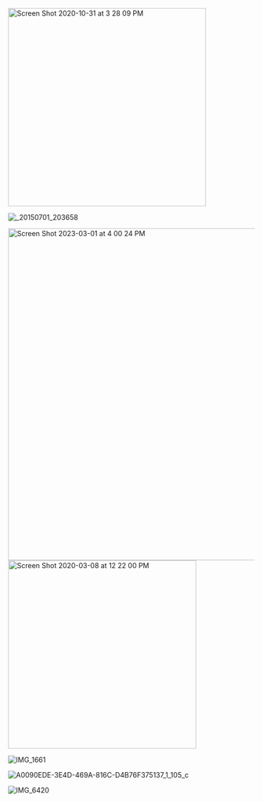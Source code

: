 <img width="404" alt="Screen Shot 2020-10-31 at 3 28 09 PM" src="https://user-images.githubusercontent.com/19508013/222293698-9789846e-5317-4625-99d0-098847e82890.png">

![_20150701_203658](https://github.com/shawna-tuli-silicon-valley/silicon-valley-and-orange-county-dance/assets/19508013/bf2f7238-6337-412a-8ebf-fdf27abaaff6)

<img width="677" alt="Screen Shot 2023-03-01 at 4 00 24 PM" src="https://user-images.githubusercontent.com/19508013/222294744-e9a3d809-8b0f-4dfc-b005-872ee6e72a7d.png">

<img width="384" alt="Screen Shot 2020-03-08 at 12 22 00 PM" src="https://github.com/shawna-tuli-silicon-valley/silicon-valley-and-orange-county-dance/assets/19508013/2ce751a7-0695-4350-b152-2e64bf4f060d">


![IMG_1661](https://github.com/shawna-tuli-silicon-valley/dance/assets/19508013/7f392b51-332d-42db-ae1c-094b625525f4)

![A0090EDE-3E4D-469A-816C-D4B76F375137_1_105_c](https://github.com/shawna-tuli-silicon-valley/dance/assets/19508013/cf3fdc9d-2f5e-46a3-8f93-e7b38a7e8fed)

![IMG_6420](https://github.com/shawna-tuli-silicon-valley/dance/assets/19508013/bab6bfe7-b90d-4138-9f10-f8be51f4d943)
